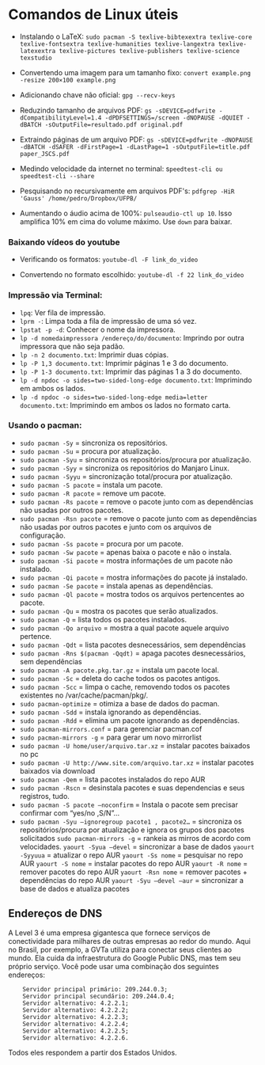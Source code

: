 # Comandos de Linux úteis

+ Instalando o LaTeX: `sudo pacman -S texlive-bibtexextra texlive-core texlive-fontsextra texlive-humanities texlive-langextra texlive-latexextra texlive-pictures texlive-publishers texlive-science texstudio`

+ Convertendo uma imagem para um tamanho fixo: `convert example.png -resize 200×100 example.png`  

+ Adicionando chave não oficial: `gpg --recv-keys`

+ Reduzindo tamanho de arquivos PDF: `gs -sDEVICE=pdfwrite -dCompatibilityLevel=1.4 -dPDFSETTINGS=/screen -dNOPAUSE -dQUIET -dBATCH -sOutputFile=resultado.pdf original.pdf`

+ Extraindo páginas de um arquivo PDF: `gs -sDEVICE=pdfwrite -dNOPAUSE -dBATCH -dSAFER -dFirstPage=1 -dLastPage=1 -sOutputFile=title.pdf paper_JSCS.pdf`

+ Medindo velocidade da internet no terminal: s`peedtest-cli ou speedtest-cli --share` 

+ Pesquisando no recursivamente em arquivos PDF's: `pdfgrep -HiR 'Gauss' /home/pedro/Dropbox/UFPB/`

+ Aumentando o áudio acima de 100%: `pulseaudio-ctl up 10`. Isso amplifica 10% em cima do volume máximo. Use `down` para baixar.

### Baixando vídeos do youtube

+ Verificando os formatos: `youtube-dl -F link_do_video`

+ Convertendo no formato escolhido: `youtube-dl -f 22 link_do_video`

### Impressão via Terminal:

+ `lpq`: Ver fila de impressão.
+ `lprm -`: Limpa toda a fila de impressão de uma só vez.
+ `lpstat -p -d`: Conhecer o nome da impressora.
+ `lp -d nomedaimpressora /endereço/do/documento`: Imprindo por outra impressora que não seja padão.
+ `lp -n 2 documento.txt`: Imprimir duas cópias.
+ `lp -P 1,3 documento.txt`: Imprimir páginas 1 e 3 do documento.
+ `lp -P 1-3 documento.txt`: Imprimir das páginas 1 a 3 do documento.
+ `lp -d npdoc -o sides=two-sided-long-edge documento.txt`: Imprimindo em ambos os lados.
+ `lp -d npdoc -o sides=two-sided-long-edge media=letter documento.txt`: Imprimindo em ambos os lados no formato carta.

### Usando o pacman:

+ `sudo pacman -Sy` = sincroniza os repositórios.
+ `sudo pacman -Su` = procura por atualização.
+ `sudo pacman -Syu` = sincroniza os repositórios/procura por atualização.
+ `sudo pacman -Syy` = sincroniza os repositórios do Manjaro Linux.
+ `sudo pacman -Syyu` = sincronização total/procura por atualização.
+ `sudo pacman -S pacote` = instala um pacote.
+ `sudo pacman -R pacote` = remove um pacote.
+ `sudo pacman -Rs pacote` = remove o pacote junto com as dependências não usadas por outros pacotes.
+ `sudo pacman -Rsn pacote` = remove o pacote junto com as dependências não usadas por outros pacotes e junto com os arquivos de configuração.
+ `sudo pacman -Ss pacote` = procura por um pacote.
+ `sudo pacman -Sw pacote` = apenas baixa o pacote e não o instala.
+ `sudo pacman -Si pacote` = mostra informações de um pacote não instalado.
+ `sudo pacman -Qi pacote` = mostra informações do pacote já instalado.
+ `sudo pacman -Se pacote` = instala apenas as dependências.
+ `sudo pacman -Ql pacote` = mostra todos os arquivos pertencentes ao pacote.
+ `sudo pacman -Qu` = mostra os pacotes que serão atualizados.
+ `sudo pacman -Q` = lista todos os pacotes instalados.
+ `sudo pacman -Qo arquivo` = mostra a qual pacote aquele arquivo pertence.
+ `sudo pacman -Qdt` = lista pacotes desnecessários, sem dependências
+ `sudo pacman -Rns $(pacman -Qqdt)` = apaga pacotes desnecessários, sem dependências
+ `sudo pacman -A pacote.pkg.tar.gz` = instala um pacote local.
+ `sudo pacman -Sc` = deleta do cache todos os pacotes antigos.
+ `sudo pacman -Scc` = limpa o cache, removendo todos os pacotes existentes no /var/cache/pacman/pkg/.
+ `sudo pacman-optimize` = otimiza a base de dados do pacman.
+ `sudo pacman -Sdd` = instala ignorando as dependências.
+ `sudo pacman -Rdd` = elimina um pacote ignorando as dependências.
+ `sudo pacman-mirrors.conf` = para gerenciar pacman.cof
+ `sudo pacman-mirrors -g` = para gerar um novo mirrorlist
+ `sudo pacman -U home/user/arquivo.tar.xz` = instalar pacotes baixados no pc
+ `sudo pacman -U http://www.site.com/arquivo.tar.xz` = instalar pacotes baixados via download
+ `sudo pacman -Qem` = lista pacotes instalados do repo AUR
+ `sudo pacman -Rscn` = desinstala pacotes e suas dependencias e seus registros, tudo.
+ `sudo pacman -S pacote –noconfirm` = Instala o pacote sem precisar confirmar com “yes/no ,S/N”…
+ `sudo pacman -Syu –ignoregroup pacote1 , pacote2…` = sincroniza os repositórios/procura por atualização e ignora os grupos dos pacotes solicitados
`sudo pacman-mirrors -g` = rankeia as mirros de acordo com velocidades.
`yaourt -Syua –devel` = sincronizar a base de dados
`yaourt -Syyuua` = atualizar o repo AUR
`yaourt -Ss nome` = pesquisar no repo AUR
`yaourt -S nome` = instalar pacotes do repo AUR
`yaourt -R nome` = remover pacotes do repo AUR
`yaourt -Rsn nome` = remover pacotes + dependências do repo AUR
`yaourt -Syu –devel –aur` = sincronizar a base de dados e atualiza pacotes

## Endereços de DNS

A Level 3 é uma empresa gigantesca que fornece serviços de conectividade para milhares de outras empresas ao redor do mundo. Aqui no Brasil, por exemplo, a GVTa utiliza para conectar seus clientes ao mundo. Ela cuida da infraestrutura do Google Public DNS, mas tem seu próprio serviço. Você pode usar uma combinação dos seguintes endereços:

```
    Servidor principal primário: 209.244.0.3;
    Servidor principal secundário: 209.244.0.4;
    Servidor alternativo: 4.2.2.1;
    Servidor alternativo: 4.2.2.2;
    Servidor alternativo: 4.2.2.3;
    Servidor alternativo: 4.2.2.4;
    Servidor alternativo: 4.2.2.5;
    Servidor alternativo: 4.2.2.6.
```

Todos eles respondem a partir dos Estados Unidos.

